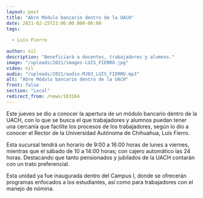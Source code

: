 ```yaml
---
layout: post
title: "Abre Módulo bancario dentro de la UACH"
date: 2021-02-25T21:06:00.000-06:00
tags:
  
  - Luis Fierro
  
author: nil
description: "Beneficiará a docentes, trabajadores y alumnos."
image: "/uploads/2021/images-LUIS_FIERRO.jpg"
video: nil
audio: "/uploads/2021/audio-MJ03_LUIS_FIERRO.mp3"
alt: "Abre Módulo bancario dentro de la UACH"
front: false
section: "Local"
redirect_from: /news/183164
---
```


Este jueves se dio a conocer la apertura de un módulo bancario dentro de la UACH, con lo que se busca el que trabajadores y alumnos puedan tener una cercanía que facilite los procesos de los trabajadores, según lo dio a conocer el Rector de la Universidad Autónoma de Chihuahua, Luis Fierro.

Esta sucursal tendrá un horario de 9:00 a 16:00 horas de lunes a viernes, mientras que el sábado de 10 a 14:00 horas; con cajero automático las 24 horas. Destacando que tanto pensionados y jubilados de la UACH contarán con un trato preferencial.

Esta unidad ya fue inaugurada dentro del Campus I, donde se ofrecerán programas enfocados a los estudiantes, así como para trabajadores con el manejo de nómina.